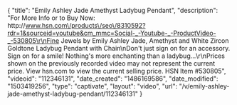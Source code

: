 {
    "title": "Emily   Ashley Jade   Amethyst  Ladybug Pendant",
    "description": "For More Info or to Buy Now: http:\/\/www.hsn.com\/products\/seo\/8310592?rdr=1&sourceid=youtube&cm_mmc=Social-_-Youtube-_-ProductVideo-_-530805\r\nFine Jewels by Emily   Ashley Jade, Amethyst and White Zircon Goldtone Ladybug Pendant with Chain\nDon't just sign on for an accessory. Sign on for a smile! Nothing's more enchanting than a ladybug...\r\nPrices shown on the previously recorded video may not represent the current price.  View hsn.com to view the current selling price. HSN Item #530805",
    "videoid": "112346131",
    "date_created": "1486169586",
    "date_modified": "1503419256",
    "type": "captivate",
    "layout": "video",
    "url": "\/v\/emily-ashley-jade-amethyst-ladybug-pendant\/112346131"
}